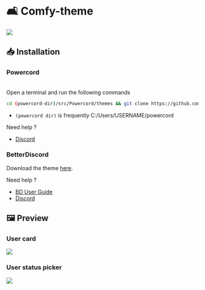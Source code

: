 # 🛋️ Comfy-theme
<img src="https://i.ibb.co/DLWY37G/comfy.png">

## 📥 Installation

### Powercord

</br>Open a terminal and run the following commands
```sh
cd (powercord-dir)/src/Powercord/themes && git clone https://github.com/NYRI4/Comfy-theme
```
* `(powercord dir)` is frequently C:/Users/USERNAME/powercord

Need help ? 
- [Discord](https://discord.gg/esB8HudVHN)

### BetterDiscord

Download the theme [here](https://nyri4.github.io/Comfy-theme/src/main.css).

Need help ?
- [BD User Guide](https://0x71.cc/bd/guide/#install-theme-win)
- [Discord](https://discord.gg/0Tmfo5ZbORCRqbAd)

## 🖼️ Preview

### User card
<img src="https://i.ibb.co/h2PmJ2W/comfy2.png">

### User status picker
<img src="https://i.ibb.co/nbvW9vK/comfy3.png">
